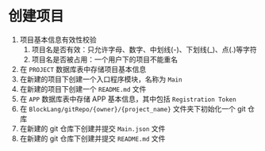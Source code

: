# 创建项目

1. 项目基本信息有效性校验
   1. 项目名是否有效：只允许字母、数字、中划线(-)、下划线(_)、点(.)等字符
   2. 项目名是否被占用：一个用户下的项目不能重名
2. 在 `PROJECT` 数据库表中存储项目基本信息
3. 在新建的项目下创建一个入口程序模块，名称为 `Main`
4. 在新建的项目下创建一个 `README.md` 文件
5. 在 `APP` 数据库表中存储 APP 基本信息，其中包括 `Registration Token`
6. 在 `BlockLang/gitRepo/{owner}/{project_name}` 文件夹下初始化一个 git 仓库
7. 在新建的 git 仓库下创建并提交 `Main.json` 文件
8. 在新建的 git 仓库下创建并提交 `README.md` 文件